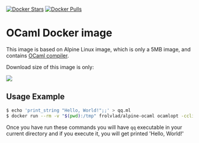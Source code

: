 [![Docker Stars](https://img.shields.io/docker/stars/frolvlad/alpine-ocaml.svg?style=flat-square)](https://hub.docker.com/r/frolvlad/alpine-ocaml/)
[![Docker Pulls](https://img.shields.io/docker/pulls/frolvlad/alpine-ocaml.svg?style=flat-square)](https://hub.docker.com/r/frolvlad/alpine-ocaml/)


OCaml Docker image
==================

This image is based on Alpine Linux image, which is only a 5MB image, and contains
[OCaml compiler](https://ocaml.org/).

Download size of this image is only:

[![](https://images.microbadger.com/badges/image/frolvlad/alpine-ocaml.svg)](http://microbadger.com/images/frolvlad/alpine-ocaml "Get your own image badge on microbadger.com")

Usage Example
-------------

```bash
$ echo 'print_string "Hello, World!";;' > qq.ml
$ docker run --rm -v "$(pwd):/tmp" frolvlad/alpine-ocaml ocamlopt -cclib --static /tmp/qq.ml -o /tmp/qq
```

Once you have run these commands you will have `qq` executable in your current directory and if you
execute it, you will get printed 'Hello, World!'
